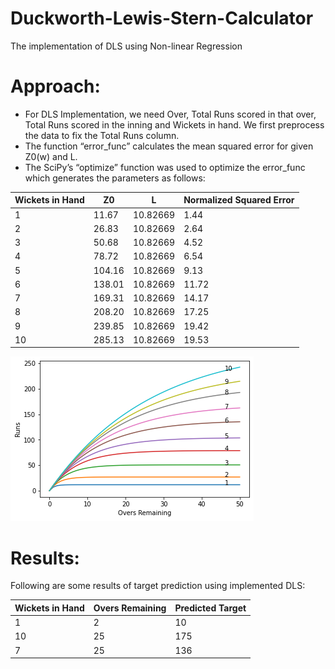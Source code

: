 # Duckworth-Lewis-Stern-Calculator
The implementation of DLS using Non-linear Regression

# Approach:
- For DLS Implementation, we need Over, Total Runs scored in that over, Total Runs scored in the inning and Wickets in hand. We first preprocess the data to fix the Total Runs column. 
- The function “error_func” calculates the mean squared error for given Z0(w) and L.
- The SciPy’s “optimize” function was used to optimize the error_func which generates the parameters as follows:

| Wickets in Hand | Z0 | L | Normalized Squared Error |
| -- | -- | -- | -- |
| 1 | 11.67 | 10.82669 | 1.44 |
| 2 | 26.83 | 10.82669 | 2.64 |
| 3 | 50.68 | 10.82669 | 4.52 |
| 4 | 78.72 | 10.82669 | 6.54 |
| 5 | 104.16 | 10.82669 | 9.13 |
| 6 | 138.01 | 10.82669 | 11.72 |
| 7 | 169.31 | 10.82669 | 14.17 |
| 8 | 208.20 | 10.82669 | 17.25 |
| 9 | 239.85 | 10.82669 | 19.42 |
| 10 | 285.13 | 10.82669 | 19.53 |

![DLS Curve](./plot.png)

# Results:

Following are some results of target prediction using implemented DLS:

| Wickets in Hand | Overs Remaining | Predicted Target |
| -- | -- | -- |
| 1 | 2 | 10 |
| 10 | 25 | 175 |
| 7 | 25 | 136 |
